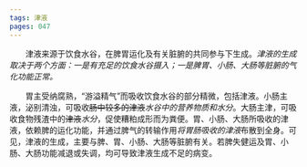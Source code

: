 ```yaml
---
tags: 津液
pages: 047
---
```

&emsp;&emsp;津液来源于饮食水谷，在脾胃运化及有关脏腑的共同参与下生成。<dfn>津液的生成取决于两个方面：一是有充足的饮食水谷摄入；一是脾胃、小肠、大肠等脏腑的气化功能正常。</dfn>

&emsp;&emsp;胃主受纳腐熟，“游溢精气”而吸收饮食水谷的部分精微，包括津液。小肠主液，泌别清浊，可吸收~~肠中较多的津液~~<dfn>水谷中的营养物质和水分</dfn>。大肠主津，可吸收食物残渣中的~~津液~~<dfn>水分</dfn>，促使糟粕成形而为粪便。胃、小肠、大肠所吸收的津液，依赖脾的运化功能，并通过脾气的转输作用<dfn>将胃肠吸收的津液</dfn>布散到全身。可见，津液的生成，主要与脾、胃、小肠、大肠等脏腑有关。若脾失健运及胃、小肠、大肠功能减退或失调，均可导致津液生成不足的病变。
